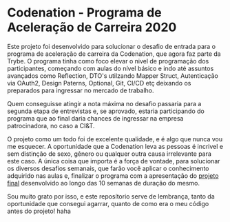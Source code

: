 # Codenation - Programa de Aceleração de Carreira 2020

<p>Este projeto foi desenvolvido para solucionar o desafio de entrada para o programa de aceleração de carreira da Codenation, que agora faz parte da Trybe. 
O programa tinha como foco elevar o nivel de programação dos participantes, começando com aulas do nível básico e indo até assuntos avançados como Reflection, DTO's utilzando Mapper Struct,  Autenticação via OAuth2, Design Paterns, Optional, Git, CI/CD etç deixando os  preparados para ingressar no mercado de trabalho.
<p>Quem conseguisse atingir a nota máxima no desafio passaria para a segunda etapa de entrevistas e, se aprovado, estaria participando do programa que ao final daria chances de ingressar na empresa patrocinadora, no caso a CI&T.

<p>O projeto como um todo foi de excelente qualidade, e é algo que nunca vou me esquecer. A oportunidade que a Codenation leva as pessoas é incrivel e sem distinção de sexo, gênero ou qualquer outra causa irrelevante para este caso.
A única coisa que importa é a força de vontade, para solucionar os diversos desafios semanais, que farão você aplicar o conhecimento adquirido nas aulas e, finalizar o programa com a apresentação do <a href="https://github.com/Codenation-Squad3/desafio-final-central-de-erros" target="_blank" >projeto final</a> desenvolvido ao longo das 10 semanas de duração do mesmo.
<p>Sou muito grato por isso, e este reposítorio serve de lembrança, tanto da oportunidade que consegui agarrar, quanto de como era o meu código antes do projeto! haha
